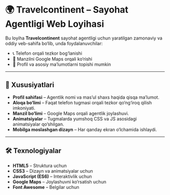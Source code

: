 # 🌍 Travelcontinent – Sayohat Agentligi Web Loyihasi

Bu loyiha **Travelcontinent** sayohat agentligi uchun yaratilgan zamonaviy va oddiy veb-sahifa bo‘lib, unda foydalanuvchilar:

- 📞 Telefon orqali tezkor bog‘lanishi  
- 📍 Manzilni Google Maps orqali ko‘rishi  
- 👤 Profil va asosiy ma’lumotlarni topishi mumkin  

---

## 🚀 Xususiyatlari

- **Profil sahifasi** – Agentlik nomi va mas’ul shaxs haqida qisqa ma’lumot.  
- **Aloqa bo‘limi** – Faqat telefon tugmasi orqali tezkor qo‘ng‘iroq qilish imkoniyati.  
- **Manzil bo‘limi** – Google Maps orqali agentlik joylashuvi.  
- **Animatsiyalar** – Tugmalarda yumshoq CSS va JS asosidagi animatsiyalar qo‘shilgan.  
- **Mobilga moslashgan dizayn** – Har qanday ekran o‘lchamida ishlaydi.  

---

## 🛠️ Texnologiyalar

- **HTML5** – Struktura uchun  
- **CSS3** – Dizayn va animatsiyalar uchun  
- **JavaScript (ES6)** – Interaktivlik uchun  
- **Google Maps** – Joylashuvni ko‘rsatish uchun  
- **Font Awesome** – Belgilar uchun  